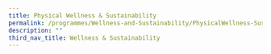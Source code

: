```yaml
---
title: Physical Wellness & Sustainability
permalink: /programmes/Wellness-and-Sustainability/PhysicalWellness-Sustainability
description: ""
third_nav_title: Wellness & Sustainability
---
```


